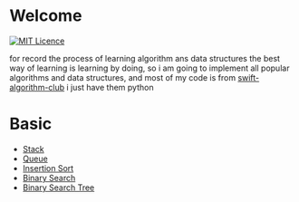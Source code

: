 # Welcome

[![MIT Licence](https://badges.frapsoft.com/os/mit/mit-125x28.png?v=103)](https://opensource.org/licenses/mit-license.php) 

for record the process of learning algorithm ans data structures
the best way of learning is learning by doing, so i am going to implement all popular algorithms and data structures, and most of my code is from [swift-algorithm-club](https://github.com/raywenderlich/swift-algorithm-club) i just have them python

# Basic
* [Stack](./Queues/Stack.py)
* [Queue](./Queues/Queue.py)
* [Insertion Sort](./sorting/Insertion_Sort.py)
* [Binary Search](./search/Binary_Search.py)
* [Binary Search Tree](./tree/Binary_Search_Tree.py)
 


